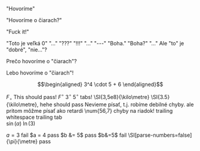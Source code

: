 "Hovoríme"

"Hovoríme o čiarach?"

"Fuck it!"

"Toto je veľká 0" "..." "???" "!!!"
"..."
"---"
"Boha." "Boha?" "..."
Ale "to" je "dobré", "nie..."?

Prečo hovoríme o "čiarach"?

Lebo hovoríme o "čiarach"!


$$\begin{aligned}
    3^4 \cdot 5 + 6
\end{aligned}$$

$F_\circ$ This should pass!
$F^{\circ}$
$3^\circ$
$5^{\circ}$
	tabs!
\SI{3,5e8}{\kilo\metre}
\SI{3.5}{\kilo\metre}, hehe should pass
Nevieme písať, t.j. robíme debilné chyby.
ale pritom môžme písať ako retardi
\num{56,7} chyby na riadok!
trailing whitespace 
trailing tab	
$\sin{(\alpha)}$
$\ln{(3)}$

$a=3$ fail
$a = 4 pass
$b &= 5$ pass
$b&=5$ fail
\SI[parse-numbers=false]{\pi}{\metre} pass
